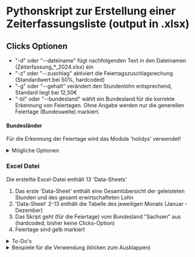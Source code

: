 # Pythonskript zur Erstellung einer Zeiterfassungsliste (output in .xlsx)

## Clicks Optionen

- "-d" oder "--dateiname" fügt nachfolgenden Text in den Dateinamen (Zeiterfassung_*_2024.xlsx) ein
- "-z" oder "--zuschlag" aktiviert die Feiertagszuschlagsrechung (Standardwert bei 50%, hardcoded)
- "-g" oder "--gehalt" verändert den Stundenlohn entsprechend, Standard liegt bei 12,50€
- "-bl" oder "--bundesland" wählt ein Bundesland für die korrekte Erkennung von Feiertagen. Ohne Angabe werden nur die generellen Feiertage (Bundesweite) markiert.

#### Bundesländer

Für die Erkennung der Feiertage wird das Module 'holidys' verwendet!

<details>
   <summary> Mögliche Optionen</summary>
   
1. BB (Brandenburg)
2. BE (Berlin)
3. BW (Baden-Württemberg)
4. BY (Bayern)
5. HB (Bremen)
6. HE (Hessen)
7. HH (Hamburg)
8. MV (Mecklenburg-Vorpommern)
9. NI (Niedersachsen)
10. NW (Nordrhein-Westfalen)
11. RP (Rheinland-Pfalz)
12. SH (Schleswig-Holstein)
13. SL (Saarland)
14. SN (Sachsen)
15. ST (Sachsen-Anhalt)
16. TH (Thüringen)

</details>

### Excel Datei

Die erstellte Excel-Datei enthält 13 'Data-Sheets'

   1. Das erste 'Data-Sheet' enthält eine Gesamtübersicht der geleisteten Stunden und des gesamt erwirtschafteten Lohn
   2. 'Data-Sheet' 2-13 enthält die Tabelle des jeweiligen Monats (Januar - Dezember)
   3. Das Skript geht (für die Feiertage) vom Bundesland "Sachsen" aus (hardcoded, bisher keine Clicks-Option)
   4. Feiertage sind gelb markiert
<details>
   <summary> To-Do's</summary>
</br>
   
   1. DONE! Clicks-Option zur Auswahl des Bundeslandes (für korrekte Eintragung Feiertage)
   2. Clicks-Option zur genauen Definition des Feiertagzuschlages
   3. Wochenend- und Nachtzuschläge (entsprechende Clicks-Option)
   4. DONE! Grundgehalt als feste Konstante auf 'Data-Sheet' 1 (zur einfachen Anpassung)
   5. GUI für nutzerfreundlichere Bedienung
      
   
</details>
<details>
<summary> Beispiele für die Verwendung (klicken zum Ausklappen)</summary>

### Standardverwendung
```bash
py main.py
```
Erstellt eine Excel-Datei mit Standardstundenlohn (12,50€) ohne Feiertagszuschlag

### Mit angepasstem Stundenlohn
```bash
py main.py --gehalt 14.50
```

```bash
py main.py -g 14.50
```
Verwendet 14,50€ als Stundenlohn

### Mit Feiertagszuschlag
```bash
py main.py --zuschlag
```

```bash
py main.py -z
```

### Definition Bundesland (Bsp.: Sachsen)
```bash
py main.py --bundesland SN
```

```bash
py main.py -bl SN
```
Aktiviert die Feiertagszuschlagsberechnung (50%)

### Mit eigenem Dateinamen
```bash
py main.py --dateiname MeineZeiterfassung
```

```bash
py main.py -d MeineZeiterfassung
```
Erstellt "Zeitplan_MeineZeiterfassung_2024.xlsx"

### Alle Optionen kombiniert
```bash
py main.py -d MeineZeiterfassung -g 14.50 -z
```
Verwendet alle verfügbaren Optionen
</details>

